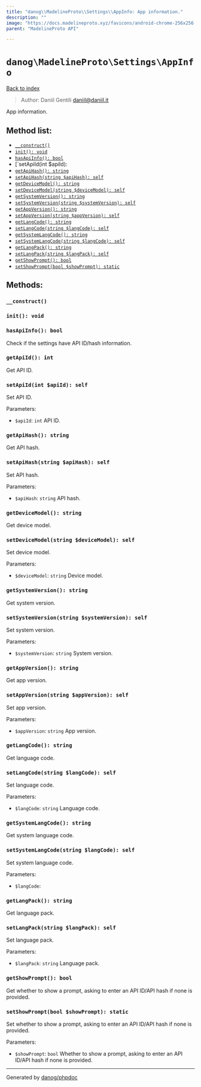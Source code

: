 ```yaml
---
title: "danog\\MadelineProto\\Settings\\AppInfo: App information."
description: ""
image: "https://docs.madelineproto.xyz/favicons/android-chrome-256x256.png"
parent: "MadelineProto API"

---
```

# `danog\MadelineProto\Settings\AppInfo`
[Back to index](../../../index.html)

> Author: Daniil Gentili <daniil@daniil.it>  
  

App information.  




## Method list:
* [`__construct()`](#__construct)
* [`init(): void`](#init)
* [`hasApiInfo(): bool`](#hasApiInfo)
* [`setApiId(int $apiId):
* [`getApiHash(): string`](#getApiHash)
* [`setApiHash(string $apiHash): self`](#setApiHash)
* [`getDeviceModel(): string`](#getDeviceModel)
* [`setDeviceModel(string $deviceModel): self`](#setDeviceModel)
* [`getSystemVersion(): string`](#getSystemVersion)
* [`setSystemVersion(string $systemVersion): self`](#setSystemVersion)
* [`getAppVersion(): string`](#getAppVersion)
* [`setAppVersion(string $appVersion): self`](#setAppVersion)
* [`getLangCode(): string`](#getLangCode)
* [`setLangCode(string $langCode): self`](#setLangCode)
* [`getSystemLangCode(): string`](#getSystemLangCode)
* [`setSystemLangCode(string $langCode): self`](#setSystemLangCode)
* [`getLangPack(): string`](#getLangPack)
* [`setLangPack(string $langPack): self`](#setLangPack)
* [`getShowPrompt(): bool`](#getShowPrompt)
* [`setShowPrompt(bool $showPrompt): static`](#setShowPrompt)

## Methods:
### <a name="__construct"></a> `__construct()`





### <a name="init"></a> `init(): void`





### <a name="hasApiInfo"></a> `hasApiInfo(): bool`

Check if the settings have API ID/hash information.



### <a name="getApiId"></a> `getApiId(): int`

Get API ID.



### <a name="setApiId"></a> `setApiId(int $apiId): self`

Set API ID.


Parameters:

* `$apiId`: `int` API ID.  



### <a name="getApiHash"></a> `getApiHash(): string`

Get API hash.



### <a name="setApiHash"></a> `setApiHash(string $apiHash): self`

Set API hash.


Parameters:

* `$apiHash`: `string` API hash.  



### <a name="getDeviceModel"></a> `getDeviceModel(): string`

Get device model.



### <a name="setDeviceModel"></a> `setDeviceModel(string $deviceModel): self`

Set device model.


Parameters:

* `$deviceModel`: `string` Device model.  



### <a name="getSystemVersion"></a> `getSystemVersion(): string`

Get system version.



### <a name="setSystemVersion"></a> `setSystemVersion(string $systemVersion): self`

Set system version.


Parameters:

* `$systemVersion`: `string` System version.  



### <a name="getAppVersion"></a> `getAppVersion(): string`

Get app version.



### <a name="setAppVersion"></a> `setAppVersion(string $appVersion): self`

Set app version.


Parameters:

* `$appVersion`: `string` App version.  



### <a name="getLangCode"></a> `getLangCode(): string`

Get language code.



### <a name="setLangCode"></a> `setLangCode(string $langCode): self`

Set language code.


Parameters:

* `$langCode`: `string` Language code.  



### <a name="getSystemLangCode"></a> `getSystemLangCode(): string`

Get system language code.



### <a name="setSystemLangCode"></a> `setSystemLangCode(string $langCode): self`

Set system language code.


Parameters:

* `$langCode`: 



### <a name="getLangPack"></a> `getLangPack(): string`

Get language pack.



### <a name="setLangPack"></a> `setLangPack(string $langPack): self`

Set language pack.


Parameters:

* `$langPack`: `string` Language pack.  



### <a name="getShowPrompt"></a> `getShowPrompt(): bool`

Get whether to show a prompt, asking to enter an API ID/API hash if none is provided.



### <a name="setShowPrompt"></a> `setShowPrompt(bool $showPrompt): static`

Set whether to show a prompt, asking to enter an API ID/API hash if none is provided.


Parameters:

* `$showPrompt`: `bool` Whether to show a prompt, asking to enter an API ID/API hash if none is provided.  



---
Generated by [danog/phpdoc](https://phpdoc.daniil.it)
